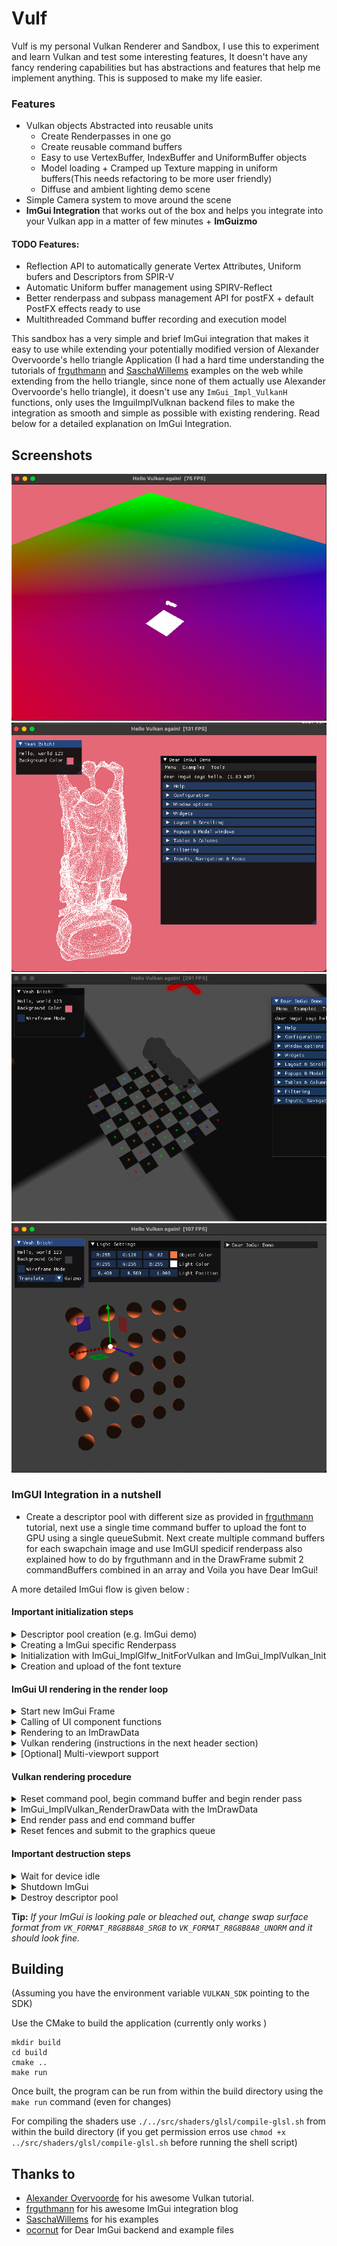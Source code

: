 # Vulf

Vulf is my personal Vulkan Renderer and Sandbox, I use this to experiment and learn Vulkan and test some interesting features, It doesn't have any fancy rendering capabilities but has abstractions and features that help me implement anything. This is supposed to make my life easier.

### Features
- Vulkan objects Abstracted into reusable units
    - Create Renderpasses in one go
    - Create reusable command buffers
    - Easy to use VertexBuffer, IndexBuffer and UniformBuffer objects
    - Model loading + Cramped up Texture mapping in uniform buffers(This needs refactoring to be more user friendly)
    - Diffuse and ambient lighting demo scene
- Simple Camera system to move around the scene
- **ImGui Integration** that works out of the box and helps you integrate into your Vulkan app in a matter of few minutes + **ImGuizmo**

#### TODO Features:
- Reflection API to automatically generate Vertex Attributes, Uniform bufers and Descriptors from SPIR-V
- Automatic Uniform buffer management using SPIRV-Reflect
- Better renderpass and subpass management API for postFX + default PostFX effects ready to use
- Multithreaded Command buffer recording and execution model

This sandbox has a very simple and brief ImGui integration that makes it easy to use while extending your potentially modified version of Alexander Overvoorde's hello triangle Application (I had a hard time understanding the tutorials of [frguthmann](https://frguthmann.github.io/posts/vulkan_imgui/) and [SaschaWillems](https://github.com/SaschaWillems/Vulkan/blob/master/examples/imgui/main.cpp) examples on the web while extending from the hello triangle, since none of them actually use Alexander Overvoorde's hello triangle), it doesn't use any `ImGui_Impl_VulkanH` functions, only uses the ImguiImplVulknan backend files to make the integration as smooth and simple as possible with existing rendering. Read below for a detailed explanation on ImGui Integration.

## Screenshots
![](demo/democam.png)
![](demo/demomodel.png)
![](demo/texmapping.png)
![](demo/guizmo.png)

### ImGUI Integration in a nutshell
- Create a descriptor pool with different size as provided in [frguthmann](https://frguthmann.github.io/posts/vulkan_imgui/) tutorial, next use a single time command buffer to upload the font to GPU using a single queueSubmit. Next create multiple command buffers for each swapchain image and use ImGUI spedicif renderpass also explained how to do by frguthmann and in the DrawFrame submit 2 commandBuffers combined in an array and Voila you have Dear ImGui!

A more detailed ImGui flow is given below :

#### Important initialization steps
<details>
<summary>Descriptor pool creation (e.g. ImGui demo)</summary>
<br>

```c++
VkDescriptorPoolSize pool_sizes[] = {
    {VK_DESCRIPTOR_TYPE_SAMPLER,                1000},
    {VK_DESCRIPTOR_TYPE_COMBINED_IMAGE_SAMPLER, 1000},
    {VK_DESCRIPTOR_TYPE_SAMPLED_IMAGE,          1000},
    {VK_DESCRIPTOR_TYPE_STORAGE_IMAGE,          1000},
    {VK_DESCRIPTOR_TYPE_UNIFORM_TEXEL_BUFFER,   1000},
    {VK_DESCRIPTOR_TYPE_STORAGE_TEXEL_BUFFER,   1000},
    {VK_DESCRIPTOR_TYPE_UNIFORM_BUFFER,         1000},
    {VK_DESCRIPTOR_TYPE_STORAGE_BUFFER,         1000},
    {VK_DESCRIPTOR_TYPE_UNIFORM_BUFFER_DYNAMIC, 1000},
    {VK_DESCRIPTOR_TYPE_STORAGE_BUFFER_DYNAMIC, 1000},
    {VK_DESCRIPTOR_TYPE_INPUT_ATTACHMENT,       1000}
};

VkDescriptorPoolCreateInfo pool_info = {};
pool_info.sType = VK_STRUCTURE_TYPE_DESCRIPTOR_POOL_CREATE_INFO;
pool_info.flags = VK_DESCRIPTOR_POOL_CREATE_FREE_DESCRIPTOR_SET_BIT;
pool_info.maxSets = 1000 * IM_ARRAYSIZE(pool_sizes);
pool_info.poolSizeCount = (uint32_t) IM_ARRAYSIZE(pool_sizes);
pool_info.pPoolSizes = pool_sizes;

VK_CALL(vkCreateDescriptorPool(context->getDevice().getVkDevice(),
    &pool_info, nullptr, &descriptorPool),
    "ImGui descriptor pool creation");
```
</details>

<details>
<summary>Creating a ImGui specific Renderpass</summary>
<br>

```c++

VkAttachmentDescription imguiAttachmentDesc = {};
imguiAttachmentDesc.format = swapchainManager.GetSwapFormat();
imguiAttachmentDesc.samples = VK_SAMPLE_COUNT_1_BIT;
imguiAttachmentDesc.loadOp = VK_ATTACHMENT_LOAD_OP_LOAD;
imguiAttachmentDesc.storeOp = VK_ATTACHMENT_STORE_OP_STORE;
imguiAttachmentDesc.stencilLoadOp = VK_ATTACHMENT_LOAD_OP_DONT_CARE;
imguiAttachmentDesc.stencilStoreOp = VK_ATTACHMENT_STORE_OP_DONT_CARE;
imguiAttachmentDesc.initialLayout = VK_IMAGE_LAYOUT_COLOR_ATTACHMENT_OPTIMAL;
imguiAttachmentDesc.finalLayout = VK_IMAGE_LAYOUT_PRESENT_SRC_KHR; // Since UI is the last render pass, now this will be used for presentation

// ImGui color attachment reference to be used by the attachment and this is described by the attachment Description
VkAttachmentReference imguiColorAttachmentRef = {};
imguiColorAttachmentRef.attachment = 0;
imguiColorAttachmentRef.layout = VK_IMAGE_LAYOUT_COLOR_ATTACHMENT_OPTIMAL;

// Create a subpass using the attachment reference
VkSubpassDescription imguiSubpassDesc{};
imguiSubpassDesc.pipelineBindPoint = VK_PIPELINE_BIND_POINT_GRAPHICS;
imguiSubpassDesc.colorAttachmentCount = 1;
imguiSubpassDesc.pColorAttachments = &imguiColorAttachmentRef;

// Create the sub pass dependency to communicate between different subpasses, we describe the dependencies between them
VkSubpassDependency imguiDependency{};
imguiDependency.srcSubpass = VK_SUBPASS_EXTERNAL;
imguiDependency.dstSubpass = 0;
imguiDependency.srcStageMask = VK_PIPELINE_STAGE_COLOR_ATTACHMENT_OUTPUT_BIT;
imguiDependency.dstStageMask = VK_PIPELINE_STAGE_COLOR_ATTACHMENT_OUTPUT_BIT;
imguiDependency.srcAccessMask = 0;
imguiDependency.dstAccessMask = VK_ACCESS_COLOR_ATTACHMENT_WRITE_BIT;

// Now create the imgui renderPass
VkRenderPassCreateInfo imguiRPInfo{};
imguiRPInfo.sType = VK_STRUCTURE_TYPE_RENDER_PASS_CREATE_INFO;
imguiRPInfo.attachmentCount = 1;
imguiRPInfo.pAttachments = &imguiAttachmentDesc;
imguiRPInfo.subpassCount = 1;
imguiRPInfo.pSubpasses = &imguiSubpassDesc;
imguiRPInfo.dependencyCount = 1;
imguiRPInfo.pDependencies = &imguiDependency;
if(VK_CALL(vkCreateRenderPass(VKDEVICE, &imguiRPInfo, nullptr, &imguiRenderPass)))
```
</details>

<details>
<summary>Initialization with ImGui_ImplGlfw_InitForVulkan and ImGui_ImplVulkan_Init</summary>
<br>

```c++
ImGui_ImplGlfw_InitForVulkan(window, true);

ImGui_ImplVulkan_InitInfo init_info = {};
init_info.Instance = context->getInstance().getVkInstance();
init_info.PhysicalDevice = context->getDevice().getVkPhysicalDevice();
init_info.Device = context->getDevice().getVkDevice();
init_info.QueueFamily = context->getDevice().getGraphicsQueueFamily();
init_info.Queue = context->getDevice().getGraphicsQueue();
init_info.DescriptorPool = descriptorPool;
init_info.MinImageCount = swapchain->imageCount;
init_info.ImageCount = swapchain->imageCount;
init_info.CheckVkResultFn = [](VkResult result) { VK_CALL(result, "Internal ImGui operation"); };
ImGui_ImplVulkan_Init(&init_info, imguiRenderPass);
```
</details>

<details>
<summary>Creation and upload of the font texture</summary>
<br>

```c++
context->executeTransient([](VkCommandBuffer commandBuffer) {
    return ImGui_ImplVulkan_CreateFontsTexture(commandBuffer);
});
ImGui_ImplVulkan_DestroyFontUploadObjects();
```
</details>

#### ImGui UI rendering in the render loop
<details>
<summary>Start new ImGui Frame</summary>
<br>

```c++
ImGui_ImplVulkan_NewFrame();
ImGui_ImplGlfw_NewFrame();
ImGui::NewFrame();
```
</details>

<details>
<summary>Calling of UI component functions</summary>
<br>

```c++
// Your own UI
```
</details>

<details>
<summary>Rendering to an ImDrawData</summary>
<br>

```c++
ImGui::Render();
ImDrawData *main_draw_data = ImGui::GetDrawData();
```
</details>

<details>
<summary>Vulkan rendering (instructions in the next header section)</summary>
<br>

```c++
// Vulkan rendering
```
</details>

<details>
<summary>[Optional] Multi-viewport support</summary>
<br>

```c++
if (ImGui::GetIO().ConfigFlags & ImGuiConfigFlags_ViewportsEnable) {
    ImGui::UpdatePlatformWindows();
    ImGui::RenderPlatformWindowsDefault();
}
```
</details>



#### Vulkan rendering procedure

<details>
<summary>Reset command pool, begin command buffer and begin render pass</summary>
<br>

```c++
VK_CALL(vkResetCommandPool(context->getDevice().getVkDevice(),
                                      commandPools[imageIndex].getVkCommandPool(), 0),
                   "Command buffer reset");

VkCommandBufferBeginInfo commandBufferBeginInfo = {};
commandBufferBeginInfo.sType = VK_STRUCTURE_TYPE_COMMAND_BUFFER_BEGIN_INFO;
commandBufferBeginInfo.flags |= VK_COMMAND_BUFFER_USAGE_ONE_TIME_SUBMIT_BIT;
VK_CALL(vkBeginCommandBuffer(commandBuffers[imageIndex],
                                        &commandBufferBeginInfo),
                   "Command buffer begin");

VkRenderPassBeginInfo renderPassBeginInfo = {};
renderPassBeginInfo.sType = VK_STRUCTURE_TYPE_RENDER_PASS_BEGIN_INFO;
renderPassBeginInfo.renderPass = renderPass;
renderPassBeginInfo.framebuffer = framebuffers[imageIndex];
renderPassBeginInfo.renderArea.extent = swapchain->extent;
vkCmdBeginRenderPass(commandBuffers[imageIndex], &renderPassBeginInfo, VK_SUBPASS_CONTENTS_INLINE);
```
</details>

<details>
<summary>ImGui_ImplVulkan_RenderDrawData with the ImDrawData</summary>
<br>

```c++
ImGui_ImplVulkan_RenderDrawData(draw_data, commandBuffers[imageIndex]);
```
</details>

<details>
<summary>End render pass and end command buffer</summary>
<br>

```c++
vkCmdEndRenderPass(commandBuffers[imageIndex]);

VkPipelineStageFlags wait_stage = VK_PIPELINE_STAGE_COLOR_ATTACHMENT_OUTPUT_BIT;
VkSubmitInfo info = {};
info.sType = VK_STRUCTURE_TYPE_SUBMIT_INFO;
info.waitSemaphoreCount = 1;
info.pWaitSemaphores = &syncObject.imageAvailableSemaphore;
info.pWaitDstStageMask = &wait_stage;
info.commandBufferCount = 1;
info.pCommandBuffers = &commandBuffers[imageIndex];
info.signalSemaphoreCount = 1;
info.pSignalSemaphores = &syncObject.renderFinishedSemaphore;

VK_CALL(vkEndCommandBuffer(commandBuffers[imageIndex]),
                   "Command buffer end");
```
</details>

<details>
<summary>Reset fences and submit to the graphics queue</summary>
<br>

```c++
vkResetFences(context->getDevice().getVkDevice(), 1, &syncObject.fence);

VK_CALL(vkQueueSubmit(context->getDevice().getGraphicsQueue(), 1, &info, syncObject.fence),
                   "Queue submit");
```
</details>


#### Important destruction steps

<details>
<summary>Wait for device idle</summary>
<br>

```c++
vkDeviceWaitIdle(context->getDevice().getVkDevice());
```
</details>

<details>
<summary>Shutdown ImGui</summary>
<br>

```c++
ImGui_ImplVulkan_Shutdown();
ImGui_ImplGlfw_Shutdown();
```
</details>

<details>
<summary>Destroy descriptor pool</summary>
<br>

```c++
vkDestroyDescriptorPool(context->getDevice().getVkDevice(), descriptorPool, nullptr);
```
</details>

**Tip:** _If your ImGui is looking pale or bleached out, change swap surface format from `VK_FORMAT_R8G8B8A8_SRGB` to `VK_FORMAT_R8G8B8A8_UNORM` and it should look fine._

## Building

(Assuming you have the environment variable `VULKAN_SDK` pointing to the SDK)

Use the CMake to build the application (currently only works )

```shell
mkdir build
cd build
cmake ..
make run
```

Once built, the program can be run from within the build directory using the `make run` command (even for changes)

For compiling the shaders use `./../src/shaders/glsl/compile-glsl.sh` from within the build directory (if you get permission erros use `chmod +x ../src/shaders/glsl/compile-glsl.sh` before running the shell script)

## Thanks to
*  [Alexander Overvoorde](https://vulkan-tutorial.com/) for his awesome Vulkan tutorial.
* [frguthmann](https://frguthmann.github.io/posts/vulkan_imgui/) for his awesome ImGui integration blog
* [SaschaWillems](https://github.com/SaschaWillems/Vulkan/blob/master/examples/imgui/main.cpp) for his examples
* [ocornut](https://github.com/ocornut/imgui) for Dear ImGui backend and example files
